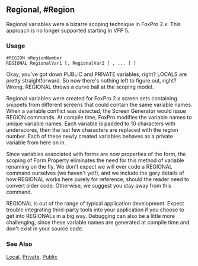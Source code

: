 ## Regional, #Region

Regional variables were a bizarre scoping technique in FoxPro 2.x. This approach is no longer supported starting in VFP 5.

### Usage

```foxpro
#REGION nRegionNumber
REGIONAL RegionalVar1 [, RegionalVar2 [ , ... ] ]
```

Okay, you've got down PUBLIC and PRIVATE variables, right? LOCALS are pretty straightforward. So now there's nothing left to figure out, right? Wrong. REGIONAL throws a curve ball at the scoping model.

Regional variables were created for FoxPro 2.x screen sets containing snippets from different screens that could contain the same variable names. When a variable conflict was detected, the Screen Generator would issue REGION commands. At compile time, FoxPro modifies the variable names to unique variable names. Each variable is padded to 10 characters with underscores, then the last few characters are replaced with the region number. Each of these newly created variables behaves as a private variable from here on in.

Since variables associated with forms are now properties of the form, the scoping of Form.Property eliminates the need for this method of variable renaming on the fly. We don't expect we will ever code a REGIONAL command ourselves (we haven't yet!), and we include the gory details of how REGIONAL works here purely for reference, should the reader need to convert older code. Otherwise, we suggest you stay away from this command.

REGIONAL is out of the range of typical application development. Expect trouble integrating third-party tools into your application if you choose to get into REGIONALs in a big way. Debugging can also be a little more challenging, since these variable names are generated at compile time and don't exist in your source code. 

### See Also

[Local](s4g220.md), [Private](s4g220.md), [Public](s4g220.md)